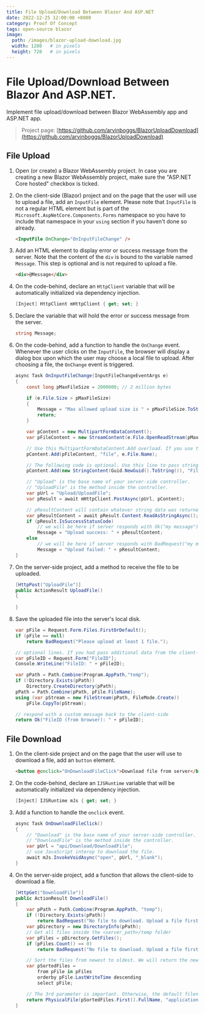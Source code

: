 ```yaml
---
title: File Upload/Download Between Blazor And ASP.NET
date: 2022-12-25 12:00:00 +0800
category: Proof Of Concept
tags: open-source blazor
image:
  path: /images/blazor-upload-download.jpg
  width: 1280   # in pixels
  height: 720   # in pixels
---
```


# File Upload/Download Between Blazor And ASP.NET.

Implement file upload/download between Blazor WebAssembly app and ASP.NET app.

> Project page: [https://github.com/arvinboggs/BlazorUploadDownload](https://github.com/arvinboggs/BlazorUploadDownload)

## File Upload

1. Open (or create) a Blazor WebAssembly project. In case you are creating a new Blazor WebAssembly project, make sure the "ASP.NET Core hosted" checkbox is ticked.

2. On the client-side (Blazor) project and on the page that the user will use to upload a file, add an `InputFile` element. Please note that `InputFile` is not a regular HTML element but is part of the `Microsoft.AspNetCore.Components.Forms` namespace so you have to include that namespace in your `using` section if you haven't done so already.
    ``` html
    <InputFile OnChange="OnInputFileChange" />
    ```

3. Add an HTML element to display error or success message from the server. Note that the content of the `div` is bound to the variable named `Message`. This step is optional and is not required to upload a file.
    ``` html
    <div>@Message</div>
    ```

4. On the code-behind, declare an `HttpClient` variable that will be automatically initialized via dependency injection.
    ``` c#
    [Inject] HttpClient mHttpClient { get; set; }
    ```

5. Declare the variable that will hold the error or success message from the server.
    ``` c#
    string Message;
    ```

6. On the code-behind, add a function to handle the `OnChange` event. Whenever the user clicks on the `InputFile`, the browser will display a dialog box upon which the user may choose a local file to upload. After choosing a file, the `OnChange` event is triggered.
    ``` c#
    async Task OnInputFileChange(InputFileChangeEventArgs e)
    {
        const long pMaxFileSize = 2000000; // 2 million bytes

        if (e.File.Size > pMaxFileSize)
        {
            Message = "Max allowed upload size is " + pMaxFileSize.ToString("N") + ". You attempted to upload " + e.File.Size.ToString("N") + ".";
            return;
        }

        var pContent = new MultipartFormDataContent();
        var pFileContent = new StreamContent(e.File.OpenReadStream(pMaxFileSize));

        // Use this MultipartFormDataContent.Add overload. If you use the other overloads, the file might not show up on the server-side method.
        pContent.Add(pFileContent, "file", e.File.Name);

        // The following code is optional. Use this line to pass string data to the server together with the uploaded file.
        pContent.Add(new StringContent(Guid.NewGuid().ToString()), "FileID");

        // "Upload" is the base name of your server-side controller.
        // "UploadFile" is the method inside the controller.
        var pUrl = "Upload/UploadFile";
        var pResult = await mHttpClient.PostAsync(pUrl, pContent);

        // pResultContent will contain whatever string data was returned by the server-side method.
        var pResultContent = await pResult.Content.ReadAsStringAsync();
        if (pResult.IsSuccessStatusCode)
            // we will be here if server responds with Ok("my message")
            Message = "Upload success: " + pResultContent;
        else
            // we will be here if server responds with BadRequest("my message")
            Message = "Upload failed: " + pResultContent;
    }
    ```

7. On the server-side project, add a method to receive the file to be uploaded.
    ``` c#
    [HttpPost("UploadFile")]
    public ActionResult UploadFile()
    {
        
    }
    ```

8. Save the uploaded file into the server's local disk.
    ``` c#
    var pFile = Request.Form.Files.FirstOrDefault();
    if (pFile == null)
        return BadRequest("Please upload at least 1 file.");

    // optional lines. If you had pass additional data from the client-side, you can get them here.
    var pFileID = Request.Form["FileID"];
    Console.WriteLine("FileID: " + pFileID);

    var pPath = Path.Combine(Program.AppPath,"temp");
    if (!Directory.Exists(pPath))
        Directory.CreateDirectory(pPath);
    pPath = Path.Combine(pPath, pFile.FileName);
    using (var pStream = new FileStream(pPath, FileMode.Create))
        pFile.CopyTo(pStream);

    // respond with a custom message back to the client-side
    return Ok("FileID (from browser): " + pFileID);
    ```

## File Download

1. On the client-side project and on the page that the user will use to download a file, add an `button` element.
    ``` html
    <button @onclick="OnDownloadFileClick">Download file from server</button>
    ```

2. On the code-behind, declare an `IJSRuntime` variable that will be automatically initialized via dependency injection.
    ``` c#
    [Inject] IJSRuntime mJs { get; set; }
    ```

3. Add a function to handle the `onclick` event.
    ``` c#
    async Task OnDownloadFileClick()
    {
        // "Download" is the base name of your server-side controller.
        // "DownloadFile" is the method inside the controller.
        var pUrl = "api/Download/DownloadFile";
        // use JavaScript interop to download the file.
        await mJs.InvokeVoidAsync("open", pUrl, "_blank");
    }
    ```

4. On the server-side project, add a function that allows the client-side to download a file.
    ``` c#
    [HttpGet("DownloadFile")]
    public ActionResult DownloadFile()
    {
        var pPath = Path.Combine(Program.AppPath, "temp");
        if (!Directory.Exists(pPath))
            return BadRequest("No file to download. Upload a file first.");
        var pDirectory = new DirectoryInfo(pPath);
        // Get all files inside the <server_path>/temp folder
        var pFiles = pDirectory.GetFiles();
        if (pFiles.Count() == 0)
            return BadRequest("No file to download. Upload a file first.");

        // Sort the files from newest to oldest. We will return the newest file.
        var pSortedFiles =
            from pFile in pFiles
            orderby pFile.LastWriteTime descending
            select pFile;

        // The 3rd parameter is important. Otherwise, the default filename the user will see is "DownloadFile".
        return PhysicalFile(pSortedFiles.First().FullName, "application/file", pSortedFiles.First().Name);
    }
    ```